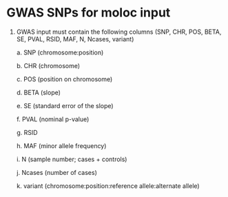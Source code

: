 # GWAS SNPs for moloc input
1. GWAS input must contain the following columns (SNP, CHR, POS, BETA, SE, PVAL, RSID, MAF, N, Ncases, variant)
	
	a. SNP (chromosome:position)
	
	b. CHR (chromosome)
	
	c. POS (position on chromosome)
	
	d. BETA (slope)
	
	e. SE (standard error of the slope)
	
	f. PVAL (nominal p-value)
	
	g. RSID
	
	h. MAF (minor allele frequency)
	
	i. N (sample number; cases + controls)
	
	j. Ncases (number of cases)
	
	k. variant (chromosome:position:reference allele:alternate allele)